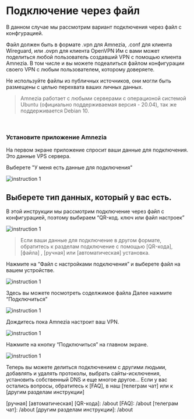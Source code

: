 # Подключение через файл 


В данном случае мы рассмотрим вариант подключения через файл с конфгурацией.

Файл должен быть в формате  .vpn для Amnezia, .conf для клиента Wireguard, или .ovpn для клиента OpenVPN
Им с вами может поделиться любой пользователь создавший VPN с помощью клиента Amnezia.
В том числе и вы можете подеалиться файлом конфигурации своего VPN с любым пользователем, которому доверяете. 

Не используйте файлы из публичных источников, они могли быть размещены с целью перехвата ваших личных данных. 

> Amnezia работает с любыми серверами с операционой системой Ubuntu (официально поддерживаемая версия - 20.04), так же поддерживается Debian 10.


&nbsp;

### Установите приложение Amnezia

На первом экране приложение спросит ваши данные для подключения.  Это данные VPS сервера. 

Выберете "У меня есть данные для подключения" 


![instruction 1](https://raw.githubusercontent.com/Aftershock669/amnezia-open-docs/master/docs/ru/instructions/file-connection/img/fc_ru_1.png)


## Выберете  тип данных, который у вас есть. 

В этой инструкции мы рассмотрим подключение через файл c конфигурацией, поэтому выбираем “QR-код. ключ или файл настроек”


![instruction 1](https://raw.githubusercontent.com/Aftershock669/amnezia-open-docs/master/docs/ru/instructions/file-connection/img/fc_ru_2.png)

>Если ваши данные для подключение в другом формате, обратитесь к разделам подключение с помощью  [QR-кода], [файла] , [ручная] или [автоматическая] установка.

Нажмите на “Файл с настройками подключения” и выберете файл на вашем устройстве.

![instruction 1](https://raw.githubusercontent.com/Aftershock669/amnezia-open-docs/master/docs/ru/instructions/file-connection/img/fc_ru_3.png)

Здесь вы можете посмотреть соделжимое файла
Далее нажмите “Подключиться” 

![instruction 1](https://raw.githubusercontent.com/Aftershock669/amnezia-open-docs/master/docs/ru/instructions/file-connection/img/fc_ru_4.png)

Дождитесь пока Amnezia настроит ваш VPN.

![instruction 1](https://raw.githubusercontent.com/Aftershock669/amnezia-open-docs/master/docs/ru/instructions/file-connection/img/fc_ru_5.png)

Нажмите на кнопку  “Подключиться” на главном экране.


![instruction 1](https://raw.githubusercontent.com/Aftershock669/amnezia-open-docs/master/docs/ru/instructions/file-connection/img/fc_ru_6.pn)


Теперь вы можете делиться подключением с другими людьми, добавлять и удалять  протоколы, выбрать сайты-исключения,  установить  собственный DNS и еще многое другое... 
Если у вас остались вопросы, обратитесь к [FAQ], в наш [телеграм чат] или к [другим разделам инструкции]


[amnezia-site-ext-link]: https://amnezia-web-nx1r.vercel.app
[about-int-link]: /about
[файл]: /about
[ручная] 
[автоматическая] 
[QR-кода]: /about
[FAQ]: /about 
[телеграм чат]: /about 
[другим разделам инструкции]: /about


